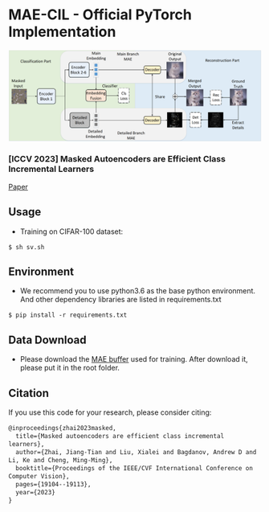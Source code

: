 # MAE-CIL - Official PyTorch Implementation
![](./thumbnail.jpg)

### [ICCV 2023] Masked Autoencoders are Efficient Class Incremental Learners

[Paper](https://openaccess.thecvf.com/content/ICCV2023/papers/Zhai_Masked_Autoencoders_are_Efficient_Class_Incremental_Learners_ICCV_2023_paper.pdf)
## Usage

* Training on CIFAR-100 dataset:

```
$ sh sv.sh
```

## Environment

* We recommend you to use python3.6 as the base python environment. And other dependency libraries are listed in requirements.txt

```
$ pip install -r requirements.txt
```

## Data Download

* Please download the [MAE buffer](https://drive.google.com/file/d/1koQokl_-Ve_BfQhvCYeshUpqc7_zh-K_/view?usp=drive_link) used for training. After download it, please put it in the root folder.

## Citation
If you use this code for your research, please consider citing:

```
@inproceedings{zhai2023masked,
  title={Masked autoencoders are efficient class incremental learners},
  author={Zhai, Jiang-Tian and Liu, Xialei and Bagdanov, Andrew D and Li, Ke and Cheng, Ming-Ming},
  booktitle={Proceedings of the IEEE/CVF International Conference on Computer Vision},
  pages={19104--19113},
  year={2023}
}
```
